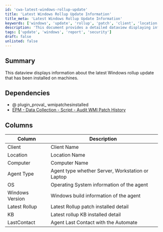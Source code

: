 ```yaml
---
id: 'cwa-latest-windows-rollup-update'
title: 'Latest Windows Rollup Update Information'
title_meta: 'Latest Windows Rollup Update Information'
keywords: ['windows', 'update', 'rollup', 'patch', 'client', 'location', 'computer', 'agent', 'os', 'version', 'kb', 'contact']
description: 'This document provides a detailed dataview displaying information about the latest Windows rollup update that has been installed on various machines, including details such as client name, location, computer name, agent type, operating system, Windows version, latest rollup patch, and last contact with the Automate.'
tags: ['update', 'windows', 'report', 'security']
draft: false
unlisted: false
---
```

## Summary

This dataview displays information about the latest Windows rollup update that has been installed on machines.

## Dependencies

- @ plugin_proval_ wmipatchesinstalled
- [EPM - Data Collection - Script - Audit WMI Patch History](https://proval.itglue.com/DOC-5078775-8143435)

## Columns

| Column          | Description                                               |
|-----------------|-----------------------------------------------------------|
| Client          | Client Name                                              |
| Location        | Location Name                                            |
| Computer        | Computer Name                                            |
| Agent Type      | Agent type whether Server, Workstation or Laptop         |
| OS              | Operating System information of the agent                |
| Windows Version  | Windows build information of the agent                   |
| Latest Rollup   | Latest Rollup patch installed detail                      |
| KB              | Latest rollup KB installed detail                         |
| LastContact     | Agent Last Contact with the Automate                      |




